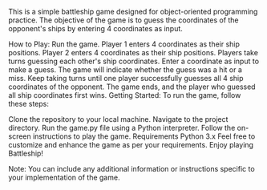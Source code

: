 This is a simple battleship game designed for object-oriented programming practice. The objective of the game is to guess the coordinates of the opponent's ships by entering 4 coordinates as input.

How to Play:
Run the game.
Player 1 enters 4 coordinates as their ship positions.
Player 2 enters 4 coordinates as their ship positions.
Players take turns guessing each other's ship coordinates.
Enter a coordinate as input to make a guess.
The game will indicate whether the guess was a hit or a miss.
Keep taking turns until one player successfully guesses all 4 ship coordinates of the opponent.
The game ends, and the player who guessed all ship coordinates first wins.
Getting Started:
To run the game, follow these steps:

Clone the repository to your local machine.
Navigate to the project directory.
Run the game.py file using a Python interpreter.
Follow the on-screen instructions to play the game.
Requirements
Python 3.x
Feel free to customize and enhance the game as per your requirements. Enjoy playing Battleship!

Note: You can include any additional information or instructions specific to your implementation of the game.
